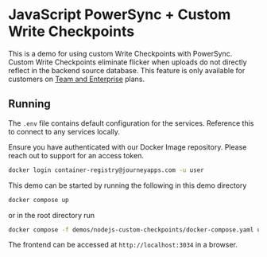 # JavaScript PowerSync + Custom Write Checkpoints

This is a demo for using custom Write Checkpoints with PowerSync. Custom Write Checkpoints eliminate flicker when uploads do not directly reflect in the backend source database. This feature is only available for customers on [Team and Enterprise](https://www.powersync.com/pricing) plans.

## Running

The `.env` file contains default configuration for the services. Reference this to connect to any services locally.

Ensure you have authenticated with our Docker Image repository. Please reach out to support for an access token.

```bash
docker login container-registry@journeyapps.com -u user
```

This demo can be started by running the following in this demo directory

```bash
docker compose up
```

or in the root directory run

```bash
docker compose -f demos/nodejs-custom-checkpoints/docker-compose.yaml up
```

The frontend can be accessed at `http://localhost:3034` in a browser.
